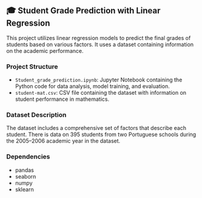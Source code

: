 ## 🎓 Student Grade Prediction with Linear Regression

This project utilizes linear regression models to predict the final grades of students based on various factors. It uses a dataset containing information on the academic performance.

### Project Structure
- `Student_grade_prediction.ipynb`: Jupyter Notebook containing the Python code for data analysis, model training, and evaluation.
- `student-mat.csv`: CSV file containing the dataset with information on student performance in mathematics.

### Dataset Description
The dataset includes a comprehensive set of factors that describe each student. There is data on 395 students from two Portuguese schools during the 2005–2006 academic year in the dataset. 

### Dependencies
- pandas
- seaborn
- numpy
- sklearn
